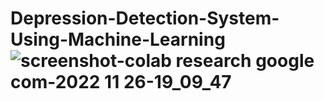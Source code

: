 # Depression-Detection-System-Using-Machine-Learning![screenshot-colab research google com-2022 11 26-19_09_47](https://user-images.githubusercontent.com/78700974/204091846-f890afbc-9000-4f88-affc-b63697926d6f.png)
